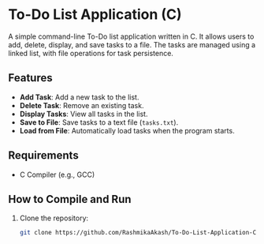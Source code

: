 # To-Do List Application (C)

A simple command-line To-Do list application written in C. It allows users to add, delete, display, and save tasks to a file. The tasks are managed using a linked list, with file operations for task persistence.

## Features

- **Add Task**: Add a new task to the list.
- **Delete Task**: Remove an existing task.
- **Display Tasks**: View all tasks in the list.
- **Save to File**: Save tasks to a text file (`tasks.txt`).
- **Load from File**: Automatically load tasks when the program starts.

## Requirements

- C Compiler (e.g., GCC)

## How to Compile and Run

1. Clone the repository:
   ```bash
   git clone https://github.com/RashmikaAkash/To-Do-List-Application-C.git

